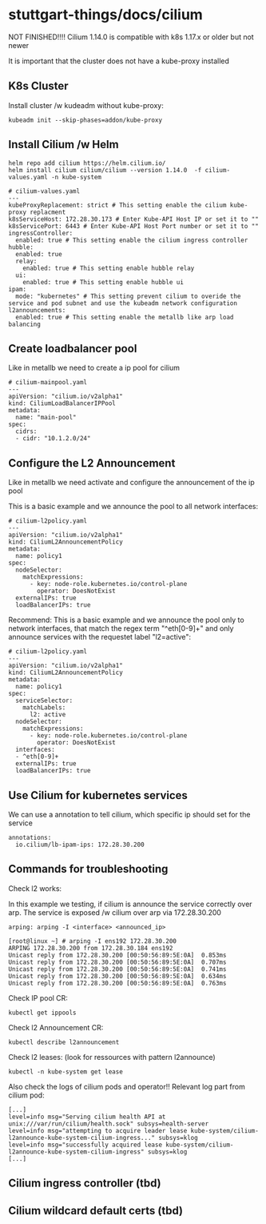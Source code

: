 # stuttgart-things/docs/cilium
NOT FINISHED!!!!
Cilium 1.14.0 is compatible with k8s 1.17.x or older but not newer

It is important that the cluster does not have a kube-proxy installed

## K8s Cluster
Install cluster /w kudeadm without kube-proxy:
```
kubeadm init --skip-phases=addon/kube-proxy
```

## Install Cilium /w Helm
```
helm repo add cilium https://helm.cilium.io/
helm install cilium cilium/cilium --version 1.14.0  -f cilium-values.yaml -n kube-system
```
```
# cilium-values.yaml
---
kubeProxyReplacement: strict # This setting enable the cilium kube-proxy replacment
k8sServiceHost: 172.28.30.173 # Enter Kube-API Host IP or set it to ""
k8sServicePort: 6443 # Enter Kube-API Host Port number or set it to ""
ingressController:
  enabled: true # This setting enable the cilium ingress controller
hubble:
  enabled: true
  relay:
    enabled: true # This setting enable hubble relay 
  ui:
    enabled: true # This setting enable hubble ui 
ipam:
  mode: "kubernetes" # This setting prevent cilium to overide the service and pod subnet and use the kubeadm network configuration
l2announcements:
  enabled: true # This setting enable the metallb like arp load balancing
```

## Create loadbalancer pool
Like in metallb we need to create a ip pool for cilium
```
# cilium-mainpool.yaml
---
apiVersion: "cilium.io/v2alpha1"
kind: CiliumLoadBalancerIPPool
metadata:
  name: "main-pool"
spec:
  cidrs:
  - cidr: "10.1.2.0/24"
```

## Configure the L2 Announcement
Like in metallb we need activate and configure the announcement of the ip pool

This is a basic example and we announce the pool to all network interfaces:
```
# cilium-l2policy.yaml
---
apiVersion: "cilium.io/v2alpha1"
kind: CiliumL2AnnouncementPolicy
metadata:
  name: policy1
spec:
  nodeSelector:
    matchExpressions:
      - key: node-role.kubernetes.io/control-plane
        operator: DoesNotExist
  externalIPs: true
  loadBalancerIPs: true
```

Recommend: This is a basic example and we announce the pool only to network interfaces, that match the regex term "^eth[0-9]+" and only announce services with the requestet label "l2=active":
```
# cilium-l2policy.yaml
---
apiVersion: "cilium.io/v2alpha1"
kind: CiliumL2AnnouncementPolicy
metadata:
  name: policy1
spec:
  serviceSelector:
    matchLabels:
      l2: active
  nodeSelector:
    matchExpressions:
      - key: node-role.kubernetes.io/control-plane
        operator: DoesNotExist
  interfaces:
  - ^eth[0-9]+
  externalIPs: true
  loadBalancerIPs: true
```
## Use Cilium for kubernetes services
We can use a annotation to tell cilium, which specific ip should set for the service
```
annotations:
  io.cilium/lb-ipam-ips: 172.28.30.200
```

## Commands for troubleshooting
Check l2 works:

In this example we testing, if cilium is announce the service correctly over arp. The service is exposed /w cilium over arp via 172.28.30.200
```
arping: arping -I <interface> <announced_ip>

[root@linux ~] # arping -I ens192 172.28.30.200
ARPING 172.28.30.200 from 172.28.30.184 ens192
Unicast reply from 172.28.30.200 [00:50:56:89:5E:0A]  0.853ms
Unicast reply from 172.28.30.200 [00:50:56:89:5E:0A]  0.707ms
Unicast reply from 172.28.30.200 [00:50:56:89:5E:0A]  0.741ms
Unicast reply from 172.28.30.200 [00:50:56:89:5E:0A]  0.634ms
Unicast reply from 172.28.30.200 [00:50:56:89:5E:0A]  0.763ms
```

Check IP pool CR:
```
kubectl get ippools
```

Check l2 Announcement CR:
```
kubectl describe l2announcement
```
Check l2 leases: (look for ressources with pattern l2announce)
```
kubectl -n kube-system get lease
```
Also check the logs of cilium pods and operator!!
Relevant log part from cilium pod:
```
[...]
level=info msg="Serving cilium health API at unix:///var/run/cilium/health.sock" subsys=health-server
level=info msg="attempting to acquire leader lease kube-system/cilium-l2announce-kube-system-cilium-ingress..." subsys=klog
level=info msg="successfully acquired lease kube-system/cilium-l2announce-kube-system-cilium-ingress" subsys=klog
[...]
```
## Cilium ingress controller (tbd)

## Cilium wildcard default certs (tbd)
